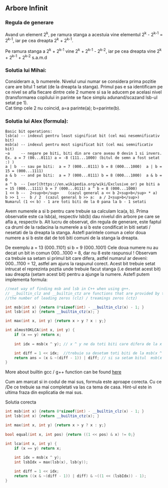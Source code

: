 ## Arbore Infinit

### Regula de generare  

Avand un element 2<sup>k</sup>, pe ramura stanga a acestuia vine elementul 2<sup>k</sup> - 2<sup>k-1</sup> = 2<sup>k-1</sup>, 
iar pe cea dreapta 2<sup>k</sup> + 2<sup>k-1</sup>. 

Pe ramura stanga a 2<sup>k</sup> + 2<sup>k-1</sup> vine 2<sup>k</sup> + 2<sup>k-1</sup> - 2<sup>k-2</sup>, 
iar pe cea dreapta vine 2<sup>k</sup> + 2<sup>k-1</sup> + 2<sup>k-2</sup> s.a.m.d


### Solutia lui Mihai:
Consideram a, b numerele.
Nivelul unui numar se considera prima pozitie care are bitul 1 setat (de la dreapta la stanga). 
Primul pas e sa identificam pe ce nivel se afla fiecare dintre cele 2 numere si sa le aducem pe acelasi nivel 
(transformarea copilului in parinte se face simplu adunand/scazand lsb-ul setat pe 1).   
	Cat timp cele 2 nu coincid, a=a parinte(a); b=parinte(b).
  
### Solutia lui Alex (formula):
```
Basic bit operations:
lsb(a) -- indexul pentru least significat bit (cel mai nesemnificativ bit)
msb(a) -- indexul pentru most significat bit (cel mai semnificativ bit)
~a     -- negare pe biti, biti din are care aveau 0 devin 1 si invers. Ex. a = 7 (00...0111) a = -8 (111...1000) (bitul de semn a fost setat :) )
a | b  -- sau pe biti:  a = 7 (000...0111) b = 8 (000...1000)  a | b = 15 = (000...1111)
a & b  -- and pe biti:  a = 7 (000...0111) b = 8 (000...1000)  a & b = 0
a ^ b  -- [xor](https://en.wikipedia.org/wiki/Exclusive_or) pe biti a = 15 (000...1111) b = 7 (000...0111) a ^ b = 8 (000...1000)
1 << b --  2<sup>b</sup>    (cazul general a << b 2<sup>b</sup> * a)
b >> 1 --  b / 2  (cazul general b >> a:  a / 2<sup>b</sup>)
Numarul (1 << b) - 1 are toti biti de la 0 pana la b - 1 setati 
```
Avem numerele a si b pentru care trebuie sa calculam lca(a, b).
Prima observatie este ca lsb(a), respectiv lsb(b) dau nivelul din arbore pe care se afla a, respectiv b.
Alt lucru de observat, din regula de generare, este faptul ca druml de la radacina la numerele a si b este condificat
in biti setati / nesetati de la dreapta la stanga. Astefl parintele comun a celor doua numere a si b este dat de toti biti 
comuni de la stanga la dreapta. 

De exemplu a = 13 (000..1101) si b = 9 (000..1001)
Cele doua numere nu au decat un bit in comun  000...1000 = 8, dar nu 8 este raspunsul ! Observam ca trebuie sa setam si primul
bit care difera, astfel numarul ar deveni: 000...1100 = 12, astfel am ajuns la raspunul corect. Acest bit trebuie setat 
intrucat el reprezinta poztia unde trebuie facut stanga (i.e desetat acest bit) sau dreapta (setam acest bit) pentru a ajunge
la numere. 
Astefl putem implementa formula:
```cpp
//neat way of finding msb and lsb in C++ when using g++. 
// __builtin_clz and __builtin_ctz are functions that are provided by the g++ and gcc compiler **only** and they return
//the number of leading zeros (clz) / treamings zeros (ctz)

int msb(int x) {return 8*sizeof(int) - __builtin_clz(x) - 1; }
int lsb(int x) {return __builtin_ctz(x); }

int max(int x, int y) {return x > y ? x : y;}

int almostOKLCA(int x, int y) {
    if (x == y) return x;
   
    int idx = msb(x ^ y); // x ^ y ne da toti biti care difera de la x si la y, iar msb(x ^ y) ne da primul numar care difera, de la stanga la dreapta

    int diff = 1 << idx;  //trebuie sa desetam toti biti de la msb(x ^ y) - 1 pana la 0
    return ans = (x & ~(diff - 1)) | diff; // si sa setam bitul  msb(x ^ y)
}
```
More about builtin gcc / g++ function can be found [here](https://gcc.gnu.org/onlinedocs/gcc/Other-Builtins.html)

Cum am marcat si in codul de mai sus, formula este aproape corecta. 
Cu ce /De ce  trebuie sa mai completati va las ca tema de casa.
Hint-ul este in ultima fraza din explicatia de mai sus. 

Solutia corecta
```cpp
int msb(int x) {return 8*sizeof(int) - __builtin_clz(x) - 1; }
int lsb(int x) {return __builtin_ctz(x); }

int max(int x, int y) {return x > y ? x : y;}
 
bool equal(int x, int pos) {return ((1 << pos) & x) != 0;}

int lca(int x, int y) {
    if (x == y) return x;
   
    int idx = msb(x ^ y);
    int lsbIdx = max(lsb(x), lsb(y));

    int diff = 1 << idx;
    return ((x & ~(diff - 1)) | diff) & ~((1 << (lsbIdx)) - 1);
}
```






